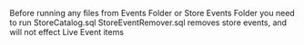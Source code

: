 Before running any files from Events Folder or Store Events Folder you need to run StoreCatalog.sql
StoreEventRemover.sql removes store events, and will not effect Live Event items